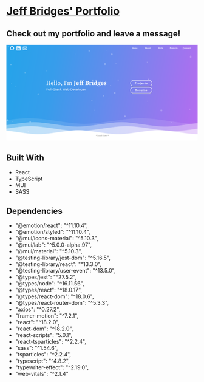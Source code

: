 # [Jeff Bridges' Portfolio](https://jbridges1119.net)

## Check out my portfolio and leave a message!
![LandingPage](https://github.com/Jbridges1119/portfolio/blob/master/src/assets/LandingPage.png?raw=true)

## Built With
- React
- TypeScript
- MUI
- SASS


## Dependencies
- "@emotion/react": "^11.10.4",
- "@emotion/styled": "^11.10.4",
- "@mui/icons-material": "^5.10.3",
- "@mui/lab": "^5.0.0-alpha.97",
- "@mui/material": "^5.10.3",
- "@testing-library/jest-dom": "^5.16.5",
- "@testing-library/react": "^13.3.0",
- "@testing-library/user-event": "^13.5.0",
- "@types/jest": "^27.5.2",
- "@types/node": "^16.11.56",
- "@types/react": "^18.0.17",
- "@types/react-dom": "^18.0.6",
- "@types/react-router-dom": "^5.3.3",
- "axios": "^0.27.2",
- "framer-motion": "^7.2.1",
- "react": "^18.2.0",
- "react-dom": "^18.2.0",
- "react-scripts": "5.0.1",
- "react-tsparticles": "^2.2.4",
- "sass": "^1.54.6",
- "tsparticles": "^2.2.4",
- "typescript": "^4.8.2",
- "typewriter-effect": "^2.19.0",
- "web-vitals": "^2.1.4"
